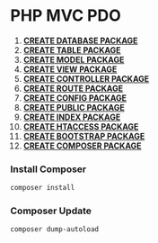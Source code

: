 # PHP MVC PDO
1. **[CREATE DATABASE PACKAGE](#database)**
2. **[CREATE TABLE PACKAGE](#table)**
3. **[CREATE MODEL PACKAGE](#model)**
4. **[CREATE VIEW PACKAGE](#view)**
5. **[CREATE CONTROLLER PACKAGE](#controller)**
6. **[CREATE ROUTE PACKAGE](#route)**
7. **[CREATE CONFIG PACKAGE](#config)**
8. **[CREATE PUBLIC PACKAGE](#public)**
9. **[CREATE INDEX PACKAGE](#index)**
10. **[CREATE HTACCESS PACKAGE](#htaccess)**
11. **[CREATE BOOTSTRAP PACKAGE](#bootstrap)**
12. **[CREATE COMPOSER PACKAGE](#composer)**


### Install Composer
```bash
composer install 
```

### Composer Update
```bash
composer dump-autoload
```

